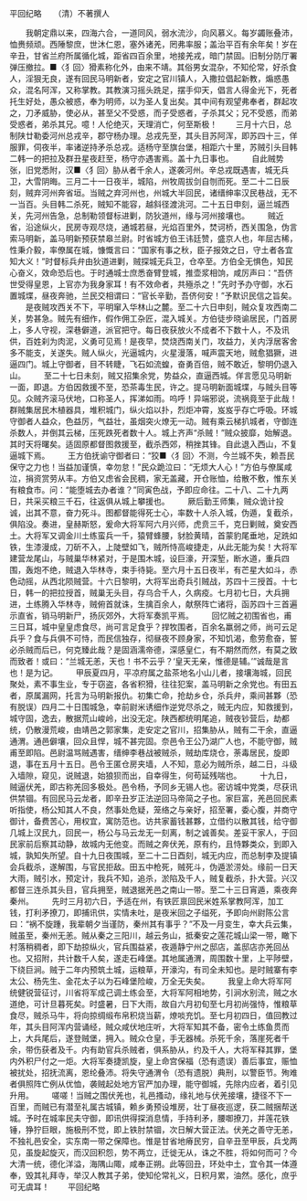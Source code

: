 平回纪略　　（清）不著撰人

　　我朝定鼎以来，四海六合，一道同风，弱水流沙，向风慕义。每岁蠲账叠沛，恤赉频顽。西陲黎庶，世沐仁恩，塞外诸羌，罔弗率服；盖治平百有余年矣！岁在辛丑，甘省兰府所属循化城，距省四百余里，地接羌戎，暗门禁固。旧制分防厅署弹压撤拉。■〈犭回〉猾素称化外，由来不靖。其俗男女混杂，不知伦常，好杀食人，淫狠无良，遂有回民马明新者，安定之官川镇人，入撒拉倡起新教，煽惑愚众，混名阿浑，又称掌教。其教演习摇头跣足，摆手仰天，倡言人得金光下，死者托生好处，愚众被惑，奉为明师，以为圣人复出矣。其中间有观望弗奉者，群起攻之，刀矛威胁，使必从，甚至父不受惑，而子受惑者，子杀其父；兄不受惑，而弟受惑者，弟杀其兄。噫！人伦绝灭，天理消亡，何至斯极！
　　三月十六日，总制陕廿勒委河州总戎辛，郡守杨办理。总戎先至，其头目苏阿浑，即苏四十三，佯服罪，伺夜半，率诸逆持矛杀总戎。适杨守至旗台堡，相距六十里，苏贼引头目韩二韩一的把拉及群丑星夜赶至，杨守亦遇害焉。盖十九日事也。
　　自此贼势张，旧党悉附，汉■〈犭回〉胁从者千余人，遂袭河州。辛总戎既遇害，城无兵卫，大雪阴晦。三月二十一日夜半，城陷，州牧周拔剑自刎而死。至二十二日辰刻，贼弃河州奔省垣。当贼之弃河州也，州城大半回民，诸缙绅率汉民巷战，无不一当百。头目韩二杀死，贼知不能容，越斜径渡洮河。二十五日申刻，逼兰城西关，先河州告急，总制勒领督标进剿，防狄道州，缘与河州接壤也。
　　贼近省，沿途纵火，民房寺观尽烧，通城若昼，光焰百里外，焚诃桥，西关围急，伪言索马明新，盖马明新预获禁皋兰尉。时省城方伯王讳廷赞，盛京人也，年屈古稀，性秉介毅，率僚属在城，慷慨言曰：“国家有事之秋，臣子报效之日，守土者各宜知大义！”时督标兵弁由狄道进剿，贼探城无兵卫，仓卒至。方伯全无惧色，知民心奋义，效命恐后也。于时通城士庶悉奋臂登城，推壶浆相饷，咸厉声曰：“吾侪世受得皇恩，上官亦为我身家耳！有不效命者，共殛杀之！”先时予办守御，水石置城堞，昼夜奔驰，兰民交相谓曰：“官长辛勤，吾侪何安！”予默识民信之旨矣。
　　是夜贼攻西关不下，平明窜入华林山之麓。至二十六日申刻，贼众复攻西南二关，势甚急。贼先有细作，假作佣工杂匠，混入城关。方伯徒步晓谕居民，门首房上，多人守视，深巷僻道，派官把守。每日夜获放火不成者不下数十人，不及讯供，百姓刹为肉泥，义勇可见焉！是夜早，焚烧西南关门，攻益力，关内浮居客舍多不能支，关遂失。贼人纵火，光逼城内，火星漫落，喊声震天地，贼愈猖獗，进逼四门。城上守御者，目不转睫，飞石如流蝗，奋勇百倍，贼不敢近，黎明仍退入山。
　　至二十七日未刻，贼又招集余党，势益众，直逼西城。佯言愿见马明新一面，即退。方伯因救援不至，恐茶毒生民，许之。提马明新面城堞，与贼头目等见。众贼齐滚马伏地，口称圣人，挥涕如雨。呜呼！异端邪说，流祸竟至于此哉！群贼集居民木植器具，堆积城门，纵火焰以扑，烈炬冲霄，岌岌乎存亡呼吸。环城守御者人益众，色益厉，气益壮，虽烟突火燎无一动。贼有乘云梯扒城者，守御连杀数人，并倒其云梯，压死跌死者数十人。城上齐声“杀贼！”贼众披靡，始解退。其时天将曙矣。适固原都督图救援至，截杀西郊，稍挫其锋。自此退入西山，不复逼城下焉。
　　王方伯抚谕守御者曰：“狡■〈犭回〉不测，今兰城不失，赖吾民保守之力也！当益加谨慎，幸勿怠！”民众跪泣曰：“无烦大人心！”方伯与僚属咸泣，捐资赏劳从丰。方伯又虑省会民稠，家无盖藏，开仓账恤，给散不敷，惟东关有粮食市。问：“能堕城去办者谁？”同寅色战，予即应命往。二十八、二十九两日，共采买粮三千石，往返俱从城上攀援也。
　　厥后勤王师集，贼众诡计投诚，出其不意，奋力死斗。图都督能得死士心，率数十人杀入城，伪遁，复截杀，俱陷没。奏进，皇赫斯怒，爰命大将军阿六月兴师，虎贲三千，克日剿贼，奠安西土。大将军又调金川土练蛮兵一千，猿臂蜂腰，豺脸黄晴，首蒙豹尾垂地，足跣如铁，生漆漫成，刀斫不入，上陡壁如飞，贼所恃高峻捷走，从此无能为矣！大将军建营龙尾山，与贼巢华林紧对，于是围木城，设巨濠，开深堑，断水道，重兵四围，轰炮不绝，贼退入华林寺，束手待毙。至六月十五日夜半，有芒星大如斗，赤色动摇，从西北陨贼营。十六日黎明，大将军出奇兵引贼战，苏四十三授首。十七日，韩一的把拉授首，贼巢无头目，存乌合千人，久病疫。七月初七日，大兵拥进，土练腾入华林寺，贼俯首就诛，生擒百余人，献祭阵亡诸将，函苏四十三首遍示直省，销马明新尸，扬灰郊外，大将军奏凯平焉。
　　回忆贼之初围省也，甫三日耳，城中皇皇虑食尽，尚可言足食乎？捍牧围者，百余名羸弱之师，尚可云足兵乎？食与兵俱不可恃，而民信独存，彻昼夜不顾身家，不知饥渴，愈劳愈奋，誓必杀贼而后已，何克臻此哉？是固涵濡帝德，深感皇仁，有不期然而然，有莫之致而致者！或曰：“兰城无恙，天也！书不云乎？‘皇天无亲，惟德是辅。’”诚哉是言也！是为记。
　　甲辰夏四月，平凉府属之盐茶地名小山儿者，接壤海城，回民聚处，素不事生业，专于窃盗，各省积猾，往往犯案，盖马明新之余党也。有田五者，原属漏网，托言为马明新报仇。初集亡命，抢劫乡仓，杀兵弁，乘间甚夥（恐有脱误）四月二十日围城急，幸前尉米诱细作逆党尽杀之，贼无内应，知救援到，城守固，逸去，散据荒山峻岭，出没无定。陕西都统明尾追，贼夜钞营后，劫都统，仍散漫荒峻，由靖邑之郭家集，走安定之官川，招集胁从，贼有二干余，直逼通渭。通邑僻壤，回众且悍，城不甚完固。奈邑令王公乃湖广人也，不能守御，贼甫至即陷。邑尉温骂贼遇害，缙绅李巷战被贼杀，贼劫库烧仓，荼毒居民，旋即退，事在五月十五日。邑令王匿仓房夹墙，人不知，意必为贼所杀，越二日，斗级入墙隙，窥见，说贼退，始狼狈而出，自幸得生，何苟延残喘也。
　　十九日，贼逼伏羌，即古称羌回多极处。邑令杨，予同乡无锡人也。密访城中党类，尽获讯供禁锢。有回民马云龙者，即辛丑岁正法逆回马帝简之子也。家巨富，羌邑回民素听指使，杨公知其人不良，然事处危疑，笼络之与亲好，招至署，委心腹，并商守御计，备费苦心，用权宜，寓防范也。访共家蓄钱甚夥，立借约以散其钱，给守御几城上汉民九，回民一，杨公与马云龙无一刻离，制之诚善矣。差妥干家人，于回民家前后察其动静，故城内无他变。而贼之奔伏羌，原有约，且恃夥类众，到即入城，孰知失所望。自十九日夜围城，至二十二日酉刻，城无内应，而总制李及提镇会兵截杀，遂解围，与官民拒敌。田五中枪死，贼死斗，伪遁淤涝处。缘前一日天大雨，贼引水，预定计，我兵不知，追杀，淤陷及千人，贼复截杀，扑大营。兴汉都督三连杀其头目，官兵拥至，贼退据羌邑之南山一带。至二十三日宵遁，乘夜奔秦州。
　　先时三月初六日，予适在州，有铁匠禀回民米姓系掌教阿浑，加工钱，打利矛撩刀，即捕讯供，实情未吐，是夜米回之子缢死，予即向州尉陈公言曰：“祸不旋踵，我辈朝夕当谨防，秦州其有事乎？”不及一月变生，幸大兵云集，贼虽至，秦州无恙。贼从秦之三阳川，越云务山，抵秦安之莲花城山梁一带，瞰下村落稍稠者，即下劫掠纵火，官兵围益紧，夜遁静宁州之邸店，盖邸店亦羌回丛也。又招附，共计数千人矣，遂走石峰堡。其地属通渭，周围数十里，上平陟壁，下绕巨涧。贼于二年内预筑土城，运粮草，开濠沟，有司全未知也。是时贼寨有李太公、杨先生、金花太子以为石峰堡险峻，万全无失矣。
　　我皇上命大将军阿统健锐营征讨，川省将军成己调土练会至，大将军阿相地势，引涧水别流，贼之水道绝，可计旦暮死矣。时盛暑，日下大雨，故自六月初旬至七月初尚强恃，惟粮草食尽，贼杀马牛，将向掠绸缎布帛积烧当薪，燎啖充饥。至七月初四日，值回教过年，其头目阿浑内营诵经，贼众咸伏地庄听，大将军知其不备，密令土练鱼贯而上，大兵尾后，遂登贼堡，拥入。贼众仓皇，手无器械。杀死千余，落崖死者千余，带伤获者及千。内有助官兵杀贼者，俱系胁从，约及千人，大将军释其罪，堡内外积尸付之一炬。大将军奏捷凯旋，皇上命宫保福（恐有遗误）善后事宜，赈恤被扰处，招抚流离，恩纶叠沛。将失守通渭令（恐有遗脱）典刑，以警臣节。殉难者俱照阵亡例从优恤，袭贼起处地方官严加办理，能守御城，先除内应者，着引见升用。
　　嗟嗟！当贼之围伏羌也，礼邑搔动，缘礼地与伏羌接壤，捷径不下一百里，而贼已有潜至礼属古城镇，赖乡勇预设堆房，壮丁昼夜巡逻，获二贼捆帮送城。予时在城率民夫守御，即讯供得探消息情，手持利矛，腰啣撩刀，并莲花铁锤，狰狞巨眼，施极刑不觉，即上铁肘禁锢，次日解大营正法。伏羌之善守无恙，不独礼邑安全，实东南一带之保障也。惟是甘省地瘠民穷，自辛丑至甲辰，兵戈两见，虽旋起旋灭，而汉回积怨，势不两立，迁徙无从，诛之不胜，将如何而可？今大清一统，德化洋溢，海隅山陬，咸奉正朔。此等回丑，环处中土，宜令其一体遵奉，毁其礼拜寺，举汉人教其子弟，使知伦常礼义，日积月累，油然。感化，庶乎可无虞耳！
　　平回纪略

